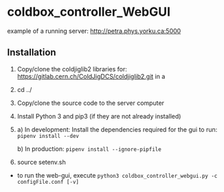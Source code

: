 # coldbox_controller_WebGUI


example of a running server:
http://petra.phys.yorku.ca:5000



Installation
------------
1. Copy/clone the coldjiglib2 libraries for: https://gitlab.cern.ch/ColdJigDCS/coldjiglib2.git in a
2. cd ../
3. Copy/clone the source code to the server computer
4. Install Python 3 and pip3 (if they are not already installed)
5. a) In development: Install the dependencies required for the gui to run:
    `pipenv install --dev`

   b) In production:
    `pipenv install --ignore-pipfile`

6. source setenv.sh

- to run the web-gui, execute `python3 coldbox_controller_webgui.py -c configFile.conf [-v]`
